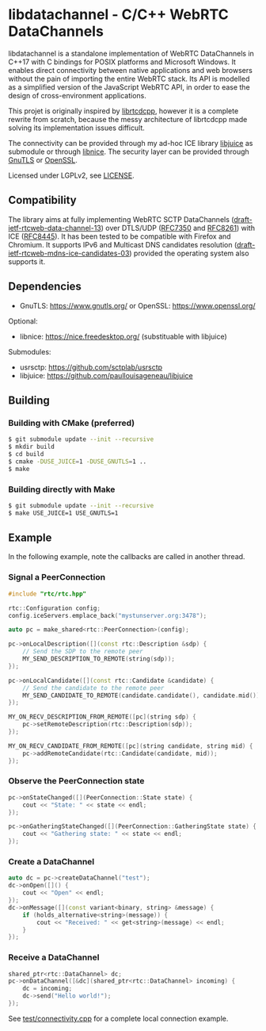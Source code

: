 # libdatachannel - C/C++ WebRTC DataChannels

libdatachannel is a standalone implementation of WebRTC DataChannels in C++17 with C bindings for POSIX platforms and Microsoft Windows. It enables direct connectivity between native applications and web browsers without the pain of importing the entire WebRTC stack. Its API is modelled as a simplified version of the JavaScript WebRTC API, in order to ease the design of cross-environment applications.

This projet is originally inspired by [librtcdcpp](https://github.com/chadnickbok/librtcdcpp), however it is a complete rewrite from scratch, because the messy architecture of librtcdcpp made solving its implementation issues difficult.

The connectivity can be provided through my ad-hoc ICE library [libjuice](https://github.com/paullouisageneau/libjuice) as submodule or through [libnice](https://github.com/libnice/libnice). The security layer can be provided through [GnuTLS](https://www.gnutls.org/) or [OpenSSL](https://www.openssl.org/).

Licensed under LGPLv2, see [LICENSE](https://github.com/paullouisageneau/libdatachannel/blob/master/LICENSE).

## Compatibility

The library aims at fully implementing WebRTC SCTP DataChannels ([draft-ietf-rtcweb-data-channel-13](https://tools.ietf.org/html/draft-ietf-rtcweb-data-channel-13)) over DTLS/UDP ([RFC7350](https://tools.ietf.org/html/rfc7350) and [RFC8261](https://tools.ietf.org/html/rfc8261)) with ICE ([RFC8445](https://tools.ietf.org/html/rfc8445)). It has been tested to be compatible with Firefox and Chromium. It supports IPv6 and Multicast DNS candidates resolution ([draft-ietf-rtcweb-mdns-ice-candidates-03](https://tools.ietf.org/html/draft-ietf-rtcweb-mdns-ice-candidates-03)) provided the operating system also supports it.

## Dependencies

- GnuTLS: https://www.gnutls.org/ or OpenSSL: https://www.openssl.org/

Optional:
- libnice: https://nice.freedesktop.org/ (substituable with libjuice)

Submodules:
- usrsctp: https://github.com/sctplab/usrsctp
- libjuice: https://github.com/paullouisageneau/libjuice

## Building
### Building with CMake (preferred)

```bash
$ git submodule update --init --recursive
$ mkdir build
$ cd build
$ cmake -DUSE_JUICE=1 -DUSE_GNUTLS=1 ..
$ make
```

### Building directly with Make

```bash
$ git submodule update --init --recursive
$ make USE_JUICE=1 USE_GNUTLS=1
```

## Example

In the following example, note the callbacks are called in another thread.

### Signal a PeerConnection

```cpp
#include "rtc/rtc.hpp"
```

```cpp
rtc::Configuration config;
config.iceServers.emplace_back("mystunserver.org:3478");

auto pc = make_shared<rtc::PeerConnection>(config);

pc->onLocalDescription([](const rtc::Description &sdp) {
    // Send the SDP to the remote peer
    MY_SEND_DESCRIPTION_TO_REMOTE(string(sdp));
});

pc->onLocalCandidate([](const rtc::Candidate &candidate) {
    // Send the candidate to the remote peer
    MY_SEND_CANDIDATE_TO_REMOTE(candidate.candidate(), candidate.mid());
});

MY_ON_RECV_DESCRIPTION_FROM_REMOTE([pc](string sdp) {
    pc->setRemoteDescription(rtc::Description(sdp));
});

MY_ON_RECV_CANDIDATE_FROM_REMOTE([pc](string candidate, string mid) {
    pc->addRemoteCandidate(rtc::Candidate(candidate, mid));
});
```

### Observe the PeerConnection state

```cpp
pc->onStateChanged([](PeerConnection::State state) {
    cout << "State: " << state << endl;
});

pc->onGatheringStateChanged([](PeerConnection::GatheringState state) {
    cout << "Gathering state: " << state << endl;
});

```

### Create a DataChannel

```cpp
auto dc = pc->createDataChannel("test");
dc->onOpen([]() {
    cout << "Open" << endl;
});
dc->onMessage([](const variant<binary, string> &message) {
    if (holds_alternative<string>(message)) {
        cout << "Received: " << get<string>(message) << endl;
    }
});
```

### Receive a DataChannel

```cpp
shared_ptr<rtc::DataChannel> dc;
pc->onDataChannel([&dc](shared_ptr<rtc::DataChannel> incoming) {
    dc = incoming;
    dc->send("Hello world!");
});

```

See [test/connectivity.cpp](https://github.com/paullouisageneau/libdatachannel/blob/master/test/connectivity.cpp) for a complete local connection example.

